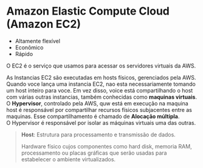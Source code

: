 # Amazon Elastic Compute Cloud (Amazon EC2)

- Altamente flexível
- Econômico
- Rápido

O EC2 é o serviço que usamos para acessar os servidores virtuais da AWS.

As Instancias EC2 são executadas em hosts físicos, gerenciados pela AWS. Quando voce lança uma instancia EC2, nao esta necessariamente tomando um host inteiro para voce. Em vez disso, voice está compartilhando o host com várias outras instancias,  também conhecidas como **maquinas virtuais**.  
O **Hypervisor**, controlado pela AWS, quw está em execução na maquina host é responsável por compartilhar recursos físicos subjacentes entre as maquinas. Esse compartilhamento é chamado de **Alocação múltipla**.  
O Hypervisor é responsável por isolar as máquinas virtuais uma das outras.


> **Host**: Estrutura para processamento e transmissão de dados.  
> 
> Hardware físico cujos componentes como hard disk, memoria RAM, processamento ou placas gráficas que serão usadas para estabelecer o ambiente virtualizados.

